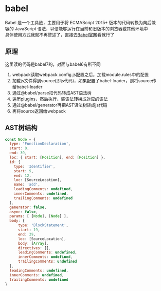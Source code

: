 # babel
Babel 是一个工具链，主要用于将 ECMAScript 2015+ 版本的代码转换为向后兼容的 JavaScript 语法，以便能够运行在当前和旧版本的浏览器或其他环境中  
具体使用方式我就不再赘述了，直接去[Babel官网](https://www.babeljs.cn/docs/)看就行了

## 原理
这里读的代码是babel7的，对面与babel6有所不同
1. webpack读取webpack.config.js配置之后，加载module.rules中的配置
2. 加载js文件得到source(即js代码)，如果配置了babel-loader，则将source传给babel-loader
3. 通过@babel/parse把代码转成AST语法树
4. 遍历plugins，然后执行，装语法转换成对应的语法
5. 通过@babel/generator再把AST语法树转成js代码
6. 再将source返回给webpack

## AST树结构
```js
const Node = {
  type: 'FunctionDeclaration',
  start: 0,
  end: 39,
  loc: { start: [Position], end: [Position] },
  id: {
    type: 'Identifier',
    start: 9,
    end: 12,
    loc: [SourceLocation],
    name: 'add',
    leadingComments: undefined,
    innerComments: undefined,
    trailingComments: undefined
  },
  generator: false,
  async: false,
  params: [ [Node], [Node] ],
  body: {
      type: 'BlockStatement',
      start: 19,
      end: 39,
      loc: [SourceLocation],
      body: [Array],
      directives: [],
      leadingComments: undefined,
      innerComments: undefined,
      trailingComments: undefined 
  },
  leadingComments: undefined,
  innerComments: undefined,
  trailingComments: undefined
}
```